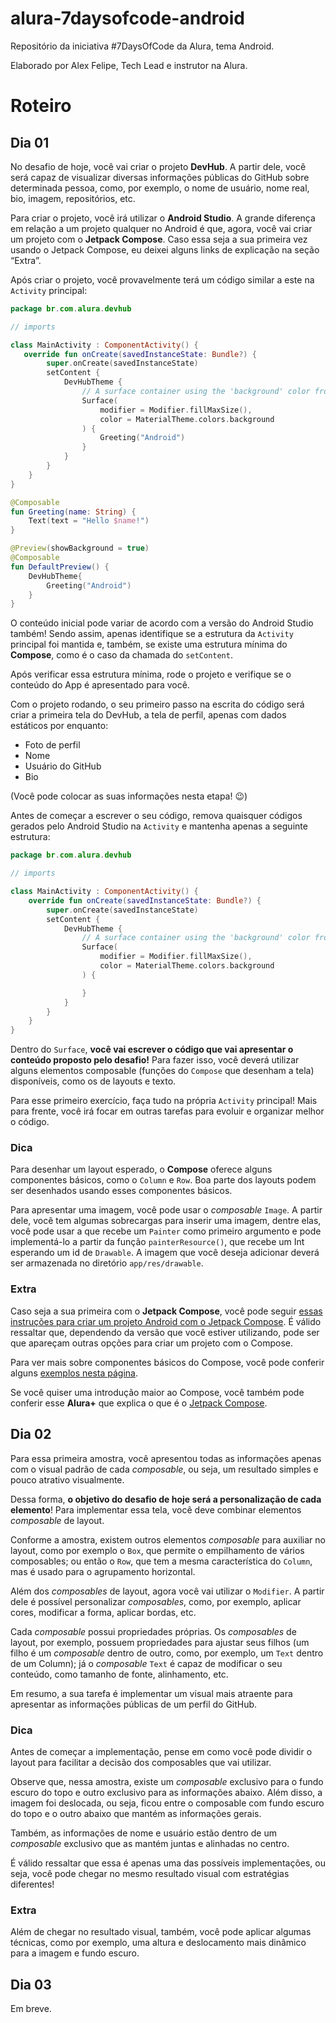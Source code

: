 # alura-7daysofcode-android
Repositório da iniciativa #7DaysOfCode da Alura, tema Android.

Elaborado por Alex Felipe, Tech Lead e instrutor na Alura.

# Roteiro

## Dia 01

No desafio de hoje, você vai criar o projeto **DevHub**. A partir dele, você será capaz de visualizar diversas informações públicas do GitHub sobre determinada pessoa, como, por exemplo, o nome de usuário, nome real, bio, imagem, repositórios, etc.

Para criar o projeto, você irá utilizar o **Android Studio**. A grande diferença em relação a um projeto qualquer no Android é que, agora, você vai criar um projeto com o **Jetpack Compose**. Caso essa seja a sua primeira vez usando o Jetpack Compose, eu deixei alguns links de explicação na seção “Extra”.

Após criar o projeto, você provavelmente terá um código similar a este na `Activity` principal:

```kotlin
package br.com.alura.devhub

// imports

class MainActivity : ComponentActivity() {
   override fun onCreate(savedInstanceState: Bundle?) {
        super.onCreate(savedInstanceState)
        setContent {
            DevHubTheme {
                // A surface container using the 'background' color from the theme
                Surface(
                    modifier = Modifier.fillMaxSize(),
                    color = MaterialTheme.colors.background
                ) {
                    Greeting("Android")
                }
            }
        }
    }
}

@Composable
fun Greeting(name: String) {
    Text(text = "Hello $name!")
}

@Preview(showBackground = true)
@Composable
fun DefaultPreview() {
    DevHubTheme{
        Greeting("Android")
    }
}
```

O conteúdo inicial pode variar de acordo com a versão do Android Studio também! Sendo assim, apenas identifique se a estrutura da `Activity` principal foi mantida e, também, se existe uma estrutura mínima do **Compose**, como é o caso da chamada do `setContent`.

Após verificar essa estrutura mínima, rode o projeto e verifique se o conteúdo do App é apresentado para você.

Com o projeto rodando, o seu primeiro passo na escrita do código será criar a primeira tela do DevHub, a tela de perfil, apenas com dados estáticos por enquanto:

- Foto de perfil
- Nome
- Usuário do GitHub
- Bio

(Você pode colocar as suas informações nesta etapa! 😉)

Antes de começar a escrever o seu código, remova quaisquer códigos gerados pelo Android Studio na `Activity` e mantenha apenas a seguinte estrutura:

```kotlin
package br.com.alura.devhub

// imports

class MainActivity : ComponentActivity() {
    override fun onCreate(savedInstanceState: Bundle?) {
        super.onCreate(savedInstanceState)
        setContent {
            DevHubTheme {
                // A surface container using the 'background' color from the theme
                Surface(
                    modifier = Modifier.fillMaxSize(),
                    color = MaterialTheme.colors.background
                ) {

                }
            }
        }
    }
}
```

Dentro do `Surface`, **você vai escrever o código que vai apresentar o conteúdo proposto pelo desafio!** Para fazer isso, você deverá utilizar alguns elementos composable (funções do `Compose` que desenham a tela) disponíveis, como os de layouts e texto.

Para esse primeiro exercício, faça tudo na própria `Activity` principal! Mais para frente, você irá focar em outras tarefas para evoluir e organizar melhor o código.

### Dica

Para desenhar um layout esperado, o **Compose** oferece alguns componentes básicos, como o `Column` e `Row`. Boa parte dos layouts podem ser desenhados usando esses componentes básicos.

Para apresentar uma imagem, você pode usar o *composable* `Image`. A partir dele, você tem algumas sobrecargas para inserir uma imagem, dentre elas, você pode usar a que recebe um `Painter` como primeiro argumento e pode implementá-lo a partir da função `painterResource()`, que recebe um Int esperando um id de `Drawable`. A imagem que você deseja adicionar deverá ser armazenada no diretório `app/res/drawable`.

### Extra

Caso seja a sua primeira com o **Jetpack Compose**, você pode seguir [essas instruções para criar um projeto Android com o Jetpack Compose](https://developer.android.com/jetpack/compose/setup). É válido ressaltar que, dependendo da versão que você estiver utilizando, pode ser que apareçam outras opções para criar um projeto com o Compose.

Para ver mais sobre componentes básicos do Compose, você pode conferir alguns [exemplos nesta página](https://developer.android.com/jetpack/compose/layouts/basics).

Se você quiser uma introdução maior ao Compose, você também pode conferir esse **Alura+** que explica o que é o [Jetpack Compose](https://www.youtube.com/watch?v=ln53tOr6RWM).

## Dia 02

Para essa primeira amostra, você apresentou todas as informações apenas com o visual padrão de cada _composable_, ou seja, um resultado simples e pouco atrativo visualmente.

Dessa forma, **o objetivo do desafio de hoje será a personalização de cada elemento**! Para implementar essa tela, você deve combinar elementos _composable_ de layout.

Conforme a amostra, existem outros elementos _composable_ para auxiliar no layout, como por exemplo o `Box`, que permite o empilhamento de vários composables; ou então o `Row`, que tem a mesma característica do `Column`, mas é usado para o agrupamento horizontal.

Além dos _composables_ de layout, agora você vai utilizar o `Modifier`. A partir dele é possível personalizar _composables_, como, por exemplo, aplicar cores, modificar a forma, aplicar bordas, etc.

Cada _composable_ possui propriedades próprias. Os _composables_ de layout, por exemplo, possuem propriedades para ajustar seus filhos (um filho é um _composable_ dentro de outro, como, por exemplo, um `Text` dentro de um Column); já o _composable_ `Text` é capaz de modificar o seu conteúdo, como tamanho de fonte, alinhamento, etc.

Em resumo, a sua tarefa é implementar um visual mais atraente para apresentar as informações públicas de um perfil do GitHub.

### Dica

Antes de começar a implementação, pense em como você pode dividir o layout para facilitar a decisão dos composables que vai utilizar.

Observe que, nessa amostra, existe um _composable_ exclusivo para o fundo escuro do topo e outro exclusivo para as informações abaixo. Além disso, a imagem foi deslocada, ou seja, ficou entre o composable com fundo escuro do topo e o outro abaixo que mantém as informações gerais.

Também, as informações de nome e usuário estão dentro de um _composable_ exclusivo que as mantém juntas e alinhadas no centro.

É válido ressaltar que essa é apenas uma das possíveis implementações, ou seja, você pode chegar no mesmo resultado visual com estratégias diferentes!

### Extra

Além de chegar no resultado visual, também, você pode aplicar algumas técnicas, como por exemplo, uma altura e deslocamento mais dinâmico para a imagem e fundo escuro.

## Dia 03

Em breve.
